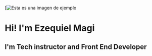 [![Esta es una imagen de ejemplo](https://i.postimg.cc/XvTBnRpv/front-portfolio-b.png)

# Hi! I'm Ezequiel Magi
## I'm Tech instructor and Front End Developer
